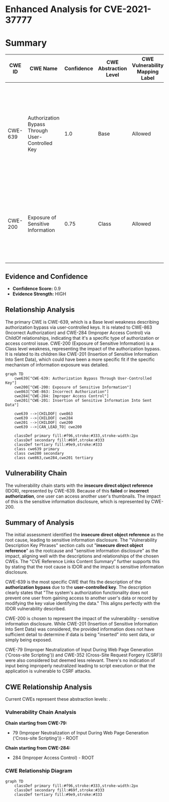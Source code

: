 # Enhanced Analysis for CVE-2021-37777

# Summary
| CWE ID | CWE Name | Confidence | CWE Abstraction Level | CWE Vulnerability Mapping Label | CWE-Vulnerability Mapping Notes |
|---|---|---|---|---|---|
| CWE-639 | Authorization Bypass Through User-Controlled Key | 1.0 | Base | Allowed | Primary CWE. The application's authorization mechanism **fails to prevent** a user from accessing another user's data by manipulating the key identifying the data. |
| CWE-200 | Exposure of Sensitive Information | 0.75 | Class | Allowed | Secondary CWE. Thumbnails uploaded by one site owner are visible to another, leading to sensitive information disclosure. |

## Evidence and Confidence

*   **Confidence Score:** 0.9
*   **Evidence Strength:** HIGH

## Relationship Analysis
The primary CWE is CWE-639, which is a Base level weakness describing authorization bypass via user-controlled keys. It is related to CWE-863 (Incorrect Authorization) and CWE-284 (Improper Access Control) via ChildOf relationships, indicating that it's a specific type of authorization or access control issue. CWE-200 (Exposure of Sensitive Information) is a Class level weakness, representing the impact of the authorization bypass. It is related to its children like CWE-201 (Insertion of Sensitive Information Into Sent Data), which could have been a more specific fit if the specific mechanism of information exposure was detailed.

```mermaid
graph TD
    cwe639["CWE-639: Authorization Bypass Through User-Controlled Key"]
    cwe200["CWE-200: Exposure of Sensitive Information"]
    cwe863["CWE-863: Incorrect Authorization"]
    cwe284["CWE-284: Improper Access Control"]
    cwe201["CWE-201: Insertion of Sensitive Information Into Sent Data"]

    cwe639 -->|CHILDOF| cwe863
    cwe639 -->|CHILDOF| cwe284
    cwe201 -->|CHILDOF| cwe200
    cwe639 -->|CAN_LEAD_TO| cwe200

    classDef primary fill:#f96,stroke:#333,stroke-width:2px
    classDef secondary fill:#69f,stroke:#333
    classDef tertiary fill:#9e9,stroke:#333
    class cwe639 primary
    class cwe200 secondary
    class cwe863,cwe284,cwe201 tertiary
```

## Vulnerability Chain
The vulnerability chain starts with the **insecure direct object reference** (IDOR), represented by CWE-639. Because of this **failed** or **incorrect authorization**, one user can access another user's thumbnails. The impact of this is the sensitive information disclosure, which is represented by CWE-200.

## Summary of Analysis
The initial assessment identified the **insecure direct object reference** as the root cause, leading to sensitive information disclosure. The "Vulnerability Description Key Phrases" section calls out "**insecure direct object reference**" as the rootcause and "sensitive information disclosure" as the impact, aligning well with the descriptions and relationships of the chosen CWEs. The "CVE Reference Links Content Summary" further supports this by stating that the root cause is IDOR and the impact is sensitive information disclosure.

CWE-639 is the most specific CWE that fits the description of the **authorization bypass** due to the **user-controlled key**. The description clearly states that "The system's authorization functionality does not prevent one user from gaining access to another user's data or record by modifying the key value identifying the data." This aligns perfectly with the IDOR vulnerability described.

CWE-200 is chosen to represent the impact of the vulnerability - sensitive information disclosure. While CWE-201 (Insertion of Sensitive Information Into Sent Data) was considered, the provided information does not have sufficient detail to determine if data is being "inserted" into sent data, or simply being exposed.

CWE-79 (Improper Neutralization of Input During Web Page Generation ('Cross-site Scripting')) and CWE-352 (Cross-Site Request Forgery (CSRF)) were also considered but deemed less relevant. There's no indication of input being improperly neutralized leading to script execution or that the application is vulnerable to CSRF attacks.


## CWE Relationship Analysis

Current CWEs represent these abstraction levels: .


### Vulnerability Chain Analysis

**Chain starting from CWE-79:**
- 79 (Improper Neutralization of Input During Web Page Generation ('Cross-site Scripting')) - ROOT


**Chain starting from CWE-284:**
- 284 (Improper Access Control) - ROOT



### CWE Relationship Diagram

```mermaid
graph TD
    classDef primary fill:#f96,stroke:#333,stroke-width:2px
    classDef secondary fill:#69f,stroke:#333
    classDef tertiary fill:#9e9,stroke:#333
```